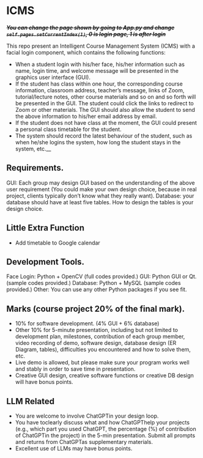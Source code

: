 # ICMS
~~**_You can change the page shown by going to App.py and change `self.pages.setCurrentIndex(1)`, 0 is login page, 1 is after login_**~~

This repo present an Intelligent Course Management System (ICMS) with a facial login component, which contains the following functions:

- When a student login with his/her face, his/her information such as name, login time, and welcome message will be presented in the graphics user interface (GUI).
- If the student has class within one hour, the corresponding course information, classroom address, teacher’s message, links of Zoom, tutorial/lecture notes, other course materials and so on and so forth will be presented in the GUI. The student could click the links to redirect to Zoom or other materials. The GUI should also allow the student to send the above information to his/her email address by email.
- If the student does not have class at the moment, the GUI could present a personal class timetable for the student.
- The system should record the latest behaviour of the student, such as when he/she logins the system, how long the student stays in the system, etc.__

## Requirements.
GUI: Each group may design GUI based on the understanding of the above user requirement (You could make your own design choice, because in real project, clients typically don’t know what they really want).
Database: your database should have at least five tables. How to design the tables is your design choice.

## Little Extra Function
- Add timetable to Google calendar

## Development Tools.
Face Login: Python + OpenCV (full codes provided.)
GUI: Python GUI or Qt. (sample codes provided.)
Database: Python + MySQL (sample codes provided.)
Other: You can use any other Python packages if you see fit.

## Marks (course project 20% of the final mark).
- 10% for software development. (4% GUI + 6% database)
- Other 10% for 5-minute presentation, including but not limited to development plan, milestones, contribution of each group member, video recording of demo, software design, database design (ER Diagram, tables), difficulties you encountered and how to solve them, etc.
- Live demo is allowed, but please make sure your program works well and stably in order to save time in presentation.
- Creative GUI design, creative software functions or creative DB design will have bonus points.

## LLM Related
- You are welcome to involve ChatGPTin your design loop.
- You have toclearly discuss what and how ChatGPThelp your projects (e.g., which part you used ChatGPT, the percentage (%) of contribution of ChatGPTin the project) in the 5-min presentation. Submit all prompts and returns from ChatGPTas supplementary materials.
- Excellent use of LLMs may have bonus points.
